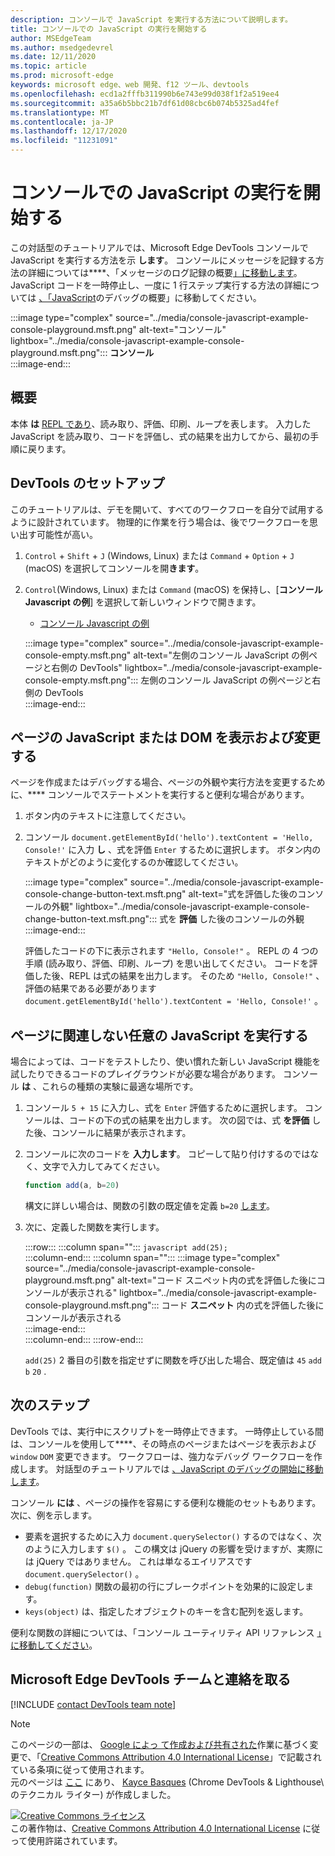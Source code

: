 ```yaml
---
description: コンソールで JavaScript を実行する方法について説明します。
title: コンソールでの JavaScript の実行を開始する
author: MSEdgeTeam
ms.author: msedgedevrel
ms.date: 12/11/2020
ms.topic: article
ms.prod: microsoft-edge
keywords: microsoft edge、web 開発、f12 ツール、devtools
ms.openlocfilehash: ecd1a2fffb311990b6e743e99d038f1f2a519ee4
ms.sourcegitcommit: a35a6b5bbc21b7df61d08cbc6b074b5325ad4fef
ms.translationtype: MT
ms.contentlocale: ja-JP
ms.lasthandoff: 12/17/2020
ms.locfileid: "11231091"
---
```

<!-- Copyright Kayce Basques 

   Licensed under the Apache License, Version 2.0 (the "License");
   you may not use this file except in compliance with the License.
   You may obtain a copy of the License at

       https://www.apache.org/licenses/LICENSE-2.0

   Unless required by applicable law or agreed to in writing, software
   distributed under the License is distributed on an "AS IS" BASIS,
   WITHOUT WARRANTIES OR CONDITIONS OF ANY KIND, either express or implied.
   See the License for the specific language governing permissions and
   limitations under the License.  -->

# コンソールでの JavaScript の実行を開始する  

この対話型のチュートリアルでは、Microsoft Edge DevTools コンソールで JavaScript を実行する方法を示 **します**。  コンソールにメッセージを記録する方法の詳細については****、「メッセージのログ記録の概要[」に移動します][DevToolsConsoleLoggingMessages]。  JavaScript コードを一時停止し、一度に 1 行ステップ実行する方法の詳細については [、「JavaScript][DevToolsJavascriptIndex]のデバッグの概要」に移動してください。  

:::image type="complex" source="../media/console-javascript-example-console-playground.msft.png" alt-text="コンソール" lightbox="../media/console-javascript-example-console-playground.msft.png":::
   **コンソール**  
:::image-end:::  

## 概要  

本体 **は** [REPL であり][WikiReadEvalPrintLoop]、読み取り、評価、印刷、ループを表します。  入力した JavaScript を読み取り、コードを評価し、式の結果を出力してから[][2alityExpressionsVersusStatements]、最初の手順に戻ります。  

## DevTools のセットアップ  

このチュートリアルは、デモを開いて、すべてのワークフローを自分で試用するように設計されています。  物理的に作業を行う場合は、後でワークフローを思い出す可能性が高い。

1.  `Control` + `Shift` + `J` \(Windows, Linux\) または `Command` + `Option` + `J` \(macOS\) を選択してコンソールを開**きます**。  
1.  `Control`\(Windows, Linux\) または `Command` \(macOS\) を保持し、[**コンソール Javascript の例**] を選択して新しいウィンドウで開きます。  
    
    *   [コンソール Javascript の例][GlitchConsoleJavascriptExample]  
    
    :::image type="complex" source="../media/console-javascript-example-console-empty.msft.png" alt-text="左側のコンソール JavaScript の例ページと右側の DevTools" lightbox="../media/console-javascript-example-console-empty.msft.png":::
       左側のコンソール JavaScript の例ページと右側の DevTools  
    :::image-end:::  
    
## ページの JavaScript または DOM を表示および変更する  

ページを作成またはデバッグする場合、ページの外観や実行方法を変更するために、**** コンソールでステートメントを実行すると便利な場合があります。  
    
1.  ボタン内のテキストに注意してください。  
1.  コンソール `document.getElementById('hello').textContent = 'Hello, Console!'` に入力 **し** 、式を評価 `Enter` するために選択します。  ボタン内のテキストがどのように変化するのか確認してください。  
    
    :::image type="complex" source="../media/console-javascript-example-console-change-button-text.msft.png" alt-text="式を評価した後のコンソールの外観" lightbox="../media/console-javascript-example-console-change-button-text.msft.png":::
       式を **評価** した後のコンソールの外観  
    :::image-end:::  
    
    評価したコードの下に表示されます `"Hello, Console!"` 。  REPL の 4 つの手順 (読み取り、評価、印刷、ループ) を思い出してください。  コードを評価した後、REPL は式の結果を出力します。  そのため `"Hello, Console!"` 、評価の結果である必要があります `document.getElementById('hello').textContent = 'Hello, Console!'` 。  
    
## ページに関連しない任意の JavaScript を実行する  

場合によっては、コードをテストしたり、使い慣れた新しい JavaScript 機能を試したりできるコードのプレイグラウンドが必要な場合があります。  コンソール **は** 、これらの種類の実験に最適な場所です。  

1.  コンソール `5 + 15` に入力し、式を `Enter` 評価するために選択します。 コンソールは、コードの下の式の結果を出力します。  次の図では、式 **を評価** した後、コンソールに結果が表示されます。  

1.  コンソールに次のコードを **入力します**。  コピーして貼り付けするのではなく、文字で入力してみてください。  
    
    ```javascript
    function add(a, b=20)
    ```  
    
    構文に詳しい場合は、関数の引数の既定値を定義 `b=20` [します][Esma6DefaultParameterValues]。  
    
1.  次に、定義した関数を実行します。  
    
    :::row:::
       :::column span="":::
          ```javascript
          add(25);
          ```  
       :::column-end:::
       :::column span="":::
          :::image type="complex" source="../media/console-javascript-example-console-playground.msft.png" alt-text="コード スニペット内の式を評価した後にコンソールが表示される" lightbox="../media/console-javascript-example-console-playground.msft.png":::
             コード **スニペット** 内の式を評価した後にコンソールが表示される  
          :::image-end:::  
       :::column-end:::
    :::row-end:::
    
    `add(25)` 2 番目の引数を指定せずに関数を呼び出した場合、既定値は `45` `add` `b` `20` .  

## 次のステップ  

<!--See [Run JavaScript][DevToolsConsoleReference] to explore more features related to running JavaScript in the Console.  -->  

<!--todo: add console reference (run javascript) section when available  -->  

DevTools では、実行中にスクリプトを一時停止できます。  一時停止している間は、コンソールを使用して****、その時点のページまたはページを表示および `window` `DOM` 変更できます。  ワークフローは、強力なデバッグ ワークフローを作成します。  対話型のチュートリアルでは [、JavaScript のデバッグの開始に移動します][DevToolsJavascriptIndex]。  

コンソール **には** 、ページの操作を容易にする便利な機能のセットもあります。  次に、例を示します。  

*   要素を選択するために入力 `document.querySelector()` するのではなく、次のように入力します `$()` 。  この構文は jQuery の影響を受けますが、実際には jQuery ではありません。  これは単なるエイリアスです `document.querySelector()` 。  
*   `debug(function)` 関数の最初の行にブレークポイントを効果的に設定します。  
*   `keys(object)` は、指定したオブジェクトのキーを含む配列を返します。  

便利な関数の詳細については、「コンソール ユーティリティ API リファレンス [」に移動してください][DevToolsConsoleUtilities]。  

## Microsoft Edge DevTools チームと連絡を取る  

[!INCLUDE [contact DevTools team note](../includes/contact-devtools-team-note.md)]  

<!-- links -->  

[DevToolsConsoleLoggingMessages]: ./log.md "コンソールでメッセージのログ記録を開始する |Microsoft Docs"  
[DevToolsConsoleReference]: ./reference.md#run-javascript "コンソール リファレンス |Microsoft Docs"  
[DevToolsConsoleUtilities]: ./utilities.md "コンソール ユーティリティ API リファレンス |Microsoft Docs"  
[DevToolsJavascriptIndex]: ../javascript/index.md "Microsoft Edge DevTools での JavaScript のデバッグを開始する |Microsoft Docs"  

[2alityExpressionsVersusStatements]: https://2ality.com/2012/09/expressions-vs-statements.html "JavaScript での式とステートメント"  

[Esma6DefaultParameterValues]: https://es6-features.org/index#DefaultParameterValues "既定のパラメーター値 - 拡張パラメーター処理 - ECMAScript 6 — 新機能: 概要と&比較"  

[GlitchConsoleJavascriptExample]: https://microsoft-edge-chromium-devtools.glitch.me/static/console/javascript/index.html "コンソール Javascript の例 |Glitch"  

[WikiReadEvalPrintLoop]: https://en.wikipedia.org/wiki/Read–eval–print_loop "Read-eval-print ループ - Wikipedia"  

> [!NOTE]
> このページの一部は、 [Google によっ て作成および共有された][GoogleSitePolicies]作業に基づく変更で、「[Creative Commons Attribution 4.0 International License][CCA4IL]」で記載されている条項に従って使用されます。  
> 元のページは [ここ](https://developers.google.com/web/tools/chrome-devtools/console/javascript) にあり、 [Kayce Basques][KayceBasques] \(Chrome DevTools \& Lighthouse\ のテクニカル ライター) が作成しました。  

[![Creative Commons ライセンス][CCby4Image]][CCA4IL]  
この著作物は、[Creative Commons Attribution 4.0 International License][CCA4IL] に従って使用許諾されています。  

[CCA4IL]: https://creativecommons.org/licenses/by/4.0  
[CCby4Image]: https://i.creativecommons.org/l/by/4.0/88x31.png  
[GoogleSitePolicies]: https://developers.google.com/terms/site-policies  
[KayceBasques]: https://developers.google.com/web/resources/contributors/kaycebasques  
